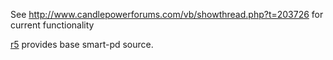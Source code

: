 See http://www.candlepowerforums.com/vb/showthread.php?t=203726 for current functionality

[r5](https://code.google.com/p/avr-flashlight/source/detail?r=5) provides base smart-pd source.